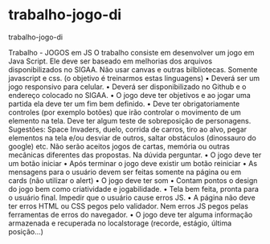# trabalho-jogo-di
trabalho-jogo-di

Trabalho - JOGOS em JS
O trabalho consiste em desenvolver um jogo em Java Script.
Ele deve ser baseado em melhorias dos arquivos disponibilizados no SIGAA. Não usar canvas e
outras bilbliotecas. Somente javascript e css. (o objetivo é treinarmos estas linguagens)
• Deverá ser um jogo responsivo para celular.
• Deverá ser disponibilizado no Github e o endereço colocado no SIGAA.
• O jogo deve ter objetivos e ao jogar uma partida ela deve ter um fim bem definido.
• Deve ter obrigatoriamente controles (por exemplo botões) que irão controlar o movimento
de um elemento na tela. Deve ter algum teste de sobreposição de personagens. Sugestões:
Space Invaders, duelo, corrida de carros, tiro ao alvo, pegar elementos na tela e/ou desviar
de outros, saltar obstáculos (dinossauro do google) etc. Não serão aceitos jogos de cartas,
memória ou outras mecânicas diferentes das propostas. Na dúvida perguntar.
• O jogo deve ter um botão iniciar
• Após terminar o jogo deve existir um botão reiniciar
• As mensagens para o usuário devem ser feitas somente na página ou em cards (não utilizar o
alert)
• O jogo deve ter som
• Contam pontos o design do jogo bem como criatividade e jogabilidade.
• Tela bem feita, pronta para o usuário final. Impedir que o usuário cause erros JS.
• A página não deve ter erros HTML ou CSS pegos pelo validador. Nem erros JS pegos
pelas ferramentas de erros do navegador.
• O jogo deve ter alguma informação armazenada e recuperada no localstorage (recorde,
estágio, última posição...)
